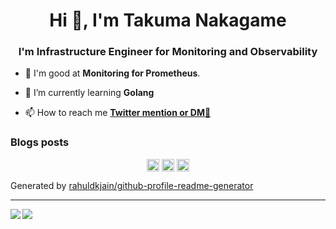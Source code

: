 <h1 align="center">Hi 👋, I'm Takuma Nakagame</h1>
<h3 align="center">I'm Infrastructure Engineer for Monitoring and Observability</h3>

- 🥳 I'm good at **Monitoring for Prometheus**.

- 🌱 I’m currently learning **Golang**

- 📫 How to reach me **[Twitter mention or DM📧](https://twitter.com/kameneko1004)**

### Blogs posts
<!-- BLOG-POST-LIST:START -->
<!-- BLOG-POST-LIST:END -->

<p align="center">
<a href="https://twitter.com/kameneko1004" target="blank"><img align="center" src="https://cdn.jsdelivr.net/npm/simple-icons@3.0.1/icons/twitter.svg" alt="kameneko1004" height="20" width="20" /></a>
<a href="https://linkedin.com/in/takuma-nakagame" target="blank"><img align="center" src="https://cdn.jsdelivr.net/npm/simple-icons@3.0.1/icons/linkedin.svg" alt="takuma-nakagame" height="20" width="20" /></a>
<a href="https://medium.com/penguin-lab" target="blank"><img align="center" src="https://cdn.jsdelivr.net/npm/simple-icons@3.0.1/icons/medium.svg" alt="penguin-lab" height="20" width="20" /></a>
</p>

Generated by [rahuldkjain/github-profile-readme-generator](https://github.com/rahuldkjain/github-profile-readme-generator)

---

<a href="https://github.com/TakumaNakagame/github-readme-stats">
  <img align="left" src="https://github-readme-stats.vercel.app/api?username=TakumaNakagame&count_private=true&theme=vue" />
</a>
<a href="https://github.com/TakumaNakagame/github-readme-stats">
  <img align="left" src="https://github-readme-stats.vercel.app/api/top-langs/?username=TakumaNakagame" />
</a>
